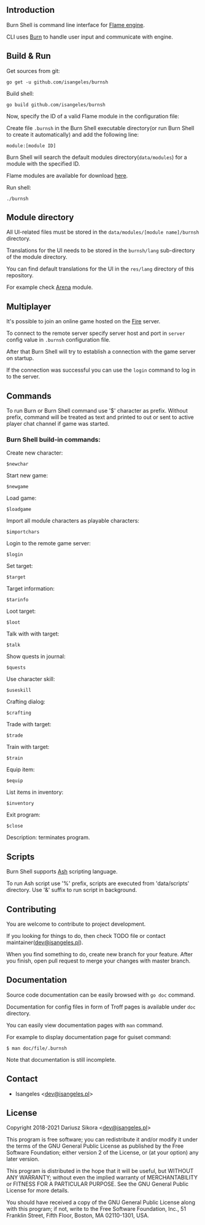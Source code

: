 ## Introduction
Burn Shell is command line interface for [Flame engine](https://github.com/isangeles/flame).

CLI uses [Burn](https://github.com/Isangeles/burn) to handle user input and communicate with engine.
## Build & Run
Get sources from git:
```
go get -u github.com/isangeles/burnsh
```
Build shell:
```
go build github.com/isangeles/burnsh
```
Now, specify the ID of a valid Flame module in the configuration file:

Create file `.burnsh` in the Burn Shell executable directory(or run Burn Shell to create it
automatically) and add the following line:
```
module:[module ID]
```
Burn Shell will search the default modules directory(`data/modules`) for a module with the specified ID.

Flame modules are available for download [here](http://flame.isangeles.pl/mods).

Run shell:
```
./burnsh
```
## Module directory
All UI-related files must be stored in the `data/modules/[module name]/burnsh` directory.

Translations for the UI needs to be stored in the `burnsh/lang` sub-directory of the module directory.

You can find default translations for the UI in the `res/lang` directory of this repository.

For example check [Arena](https://github.com/Isangeles/arena) module.
## Multiplayer
It's possible to join an online game hosted on the [Fire](https://github.com/isangeles/fire) server.

To connect to the remote server specify server host and port in `server` config value in `.burnsh` configuration file.

After that Burn Shell will try to establish a connection with the game server on startup.

If the connection was successful you can use the `login` command to log in to the server.
## Commands
To run Burn or Burn Shell command use '$' character as prefix.
Without prefix, command will be treated as text and printed to out or sent to active player
chat channel if game was started.
### Burn Shell build-in commands:
Create new character:
```
$newchar
```
Start new game:
```
$newgame
```
Load game:
```
$loadgame
```
Import all module characters as playable characters:
```
$importchars
```
Login to the remote game server:
```
$login
```
Set target:
```
$target
```
Target information:
```
$tarinfo
```
Loot target:
```
$loot
```
Talk with with target:
```
$talk
```
Show quests in journal:
```
$quests
```
Use character skill:
```
$useskill
```
Crafting dialog:
```
$crafting
```
Trade with target:
```
$trade
```
Train with target:
```
$train
```
Equip item:
```
$equip
```
List items in inventory:
```
$inventory
```
Exit program:
```
$close
```
Description: terminates program.
## Scripts
Burn Shell supports [Ash](https://github.com/Isangeles/burn/tree/master/ash) scripting language.

To run Ash script use '%' prefix, scripts are executed from 'data/scripts' directory.
Use '&' suffix to run script in background.
## Contributing
You are welcome to contribute to project development.

If you looking for things to do, then check TODO file or contact maintainer(dev@isangeles.pl).

When you find something to do, create new branch for your feature.
After you finish, open pull request to merge your changes with master branch.
## Documentation
Source code documentation can be easily browsed with `go doc` command.

Documentation for config files in form of Troff pages is available under `doc` directory.

You can easily view documentation pages with `man` command.

For example to display documentation page for guiset command:
```
$ man doc/file/.burnsh
```
Note that documentation is still incomplete.
## Contact
* Isangeles <<dev@isangeles.pl>>
## License
Copyright 2018-2021 Dariusz Sikora <<dev@isangeles.pl>>

This program is free software; you can redistribute it and/or modify
it under the terms of the GNU General Public License as published by
the Free Software Foundation; either version 2 of the License, or
(at your option) any later version.

This program is distributed in the hope that it will be useful,
but WITHOUT ANY WARRANTY; without even the implied warranty of
MERCHANTABILITY or FITNESS FOR A PARTICULAR PURPOSE.  See the
GNU General Public License for more details.

You should have received a copy of the GNU General Public License
along with this program; if not, write to the Free Software
Foundation, Inc., 51 Franklin Street, Fifth Floor, Boston,
MA 02110-1301, USA.
